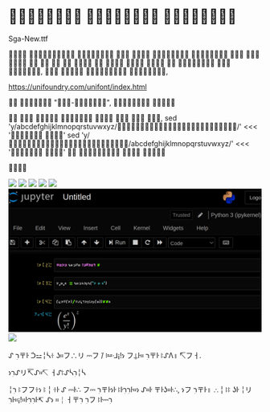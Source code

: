 #   

Sga-New.ttf

                      ,
   ,

https://unifoundry.com/unifont/index.html

  "-",  

       ,
sed 'y/abcdefghijklmnopqrstuvwxyz//' <<< ' '
sed 'y//abcdefghijklmnopqrstuvwxyz/' <<< ' '
   



![](Images/sga-frontpage.png?raw=true)
![](Images/.jpg?raw=true)
![](Images/sga-dictionary-profile.png?raw=true)
![](Images/ruby-sga.jpg?raw=true)
![](Images/sympy-sga.png)
![](Images/jupyter-sga.png)
![](Images/Screenshot%20from%202022-04-12%2019-33-12.png)


ᔑ ﬧׅ〒ŀ ᑑ⚍╎ᓵꖌ ʖ።フ∴リ ⎓フ ̇/ ፧⚍ᒲ¡!ነ フ⍊ŀ። ﬧׅ〒ŀ ꖎᔑΛ॥ ↸フㅓ.

ነﬧׅᔑリ↸ᔑ።↸ ㅓᔑꖎᔑᓵﬧׅ╎ᓵ

╎ﬧׅ ꖎフフꖌነ ꖎ╎ꖌŀ ᔑ ⎓ŀ∴ フ⎓ ﬧׅ〒ŀነŀ ꖎŀﬧׅﬧׅŀ።ነ ᔑ።ŀ 〒ŀʖ።ŀ∴, ነフ ﬧׅ〒ŀ॥ ∴╎ꖎꖎ ʖŀ ╎リﬧׅŀ።¡!።ŀﬧׅﬧׅŀ↸ ᔑነ ።╎ㅓ〒ﬧׅ ﬧׅフ ꖎŀ⎓ﬧׅ
